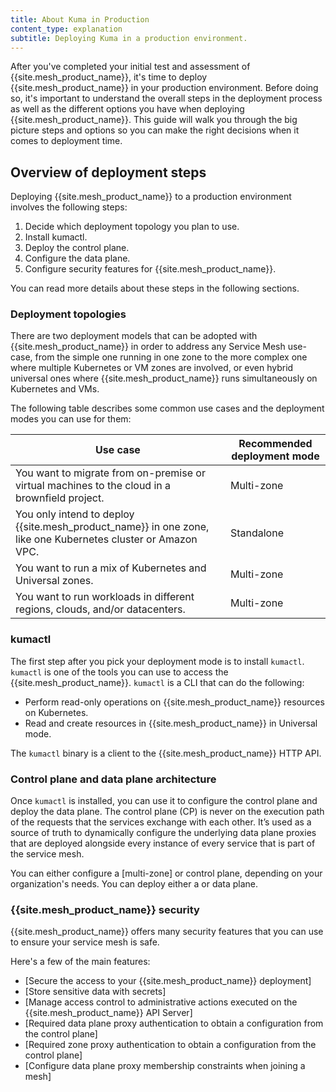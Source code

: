 ```yaml
---
title: About Kuma in Production 
content_type: explanation
subtitle: Deploying Kuma in a production environment. 
---
```


After you've completed your initial test and assessment of {{site.mesh_product_name}}, it's time to deploy {{site.mesh_product_name}} in your production environment. Before doing so, it's important to understand the overall steps in the deployment process as well as the different options you have when deploying {{site.mesh_product_name}}. This guide will walk you through the big picture steps and options so you can make the right decisions when it comes to deployment time.

## Overview of deployment steps

Deploying {{site.mesh_product_name}} to a production environment involves the following steps:

1. Decide which deployment topology you plan to use.
1. Install kumactl.
1. Deploy the control plane.
1. Configure the data plane.
1. Configure security features for {{site.mesh_product_name}}.

You can read more details about these steps in the following sections.

### Deployment topologies

There are two deployment models that can be adopted with {{site.mesh_product_name}} in order to address any Service Mesh use-case, from the simple one running in one zone to the more complex one where multiple Kubernetes or VM zones are involved, or even hybrid universal ones where {{site.mesh_product_name}} runs simultaneously on Kubernetes and VMs.

The following table describes some common use cases and the deployment modes you can use for them:

| Use case | Recommended deployment mode |
| -------- | --------------------------- |
| You want to migrate from on-premise or virtual machines to the cloud in a brownfield project. | Multi-zone |
| You only intend to deploy {{site.mesh_product_name}} in one zone, like one Kubernetes cluster or Amazon VPC. | Standalone |
| You want to run a mix of Kubernetes and Universal zones. | Multi-zone |
| You want to run workloads in different regions, clouds, and/or datacenters. | Multi-zone |

### kumactl

The first step after you pick your deployment mode is to install `kumactl`. `kumactl` is one of the tools you can use to access the {{site.mesh_product_name}}. `kumactl` is a CLI that can do the following:

* Perform read-only operations on {{site.mesh_product_name}} resources on Kubernetes. 
* Read and create resources in {{site.mesh_product_name}} in Universal mode.

The `kumactl` binary is a client to the {{site.mesh_product_name}} HTTP API. 

### Control plane and data plane architecture

Once `kumactl` is installed, you can use it to configure the control plane and deploy the data plane. The control plane (CP) is never on the execution path of the requests that the services exchange with each other. It’s used as a source of truth to dynamically configure the underlying data plane proxies that are deployed alongside every instance of every service that is part of the service mesh.

You can either configure a [multi-zone]<!--(/docs/{{ page.version }}/production/cp-deployment/multi-zone/)--> or <!--[standalone](/docs/{{ page.version }}/production/stand-alone/)--> control plane, depending on your organization's needs. You can deploy either a <!--[Kubernetes](/docs/{{ page.version }}/production/dp-config/dpp-on-kubernetes/)--> or <!--[Universal](/docs/{{ page.version }}/production/dp-config/dpp-on-universal/)--> data plane.

### {{site.mesh_product_name}} security

{{site.mesh_product_name}} offers many security features that you can use to ensure your service mesh is safe.

Here's a few of the main features:

* [Secure the access to your {{site.mesh_product_name}} deployment]<!--(/docs/{{ page.version }}/production/secure-deployment/certificates/)-->
* [Store sensitive data with secrets]<!--(/docs/{{ page.version }}/production/secure-deployment/secrets/)-->
* [Manage access control to administrative actions executed on the {{site.mesh_product_name}} API Server]<!--(/docs/{{ page.version }}/production/secure-deployment/api-access-control/)-->
* [Required data plane proxy authentication to obtain a configuration from the control plane]<!--(/docs/{{ page.version }}/production/secure-deployment/dp-auth/)-->
* [Required zone proxy authentication to obtain a configuration from the control plane]<!--(/docs/{{ page.version }}/production/cp-deployment/zoneproxy-auth/)-->
* [Configure data plane proxy membership constraints when joining a mesh]<!--(/docs/{{ page.version }}/production/secure-deployment/dp-membership/)-->